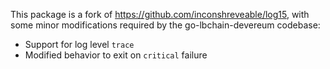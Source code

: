 This package is a fork of https://github.com/inconshreveable/log15, with some
minor modifications required by the go-lbchain-devereum codebase:

 * Support for log level `trace`
 * Modified behavior to exit on `critical` failure
